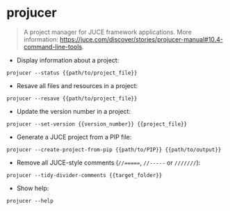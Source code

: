 # projucer

> A project manager for JUCE framework applications.
> More information: <https://juce.com/discover/stories/projucer-manual#10.4-command-line-tools>.

- Display information about a project:

`projucer --status {{path/to/project_file}}`

- Resave all files and resources in a project:

`projucer --resave {{path/to/project_file}}`

- Update the version number in a project:

`projucer --set-version {{version_number}} {{project_file}}`

- Generate a JUCE project from a PIP file:

`projucer --create-project-from-pip {{path/to/PIP}} {{path/to/output}}`

- Remove all JUCE-style comments (`//=====`, `//-----` or `///////`):

`projucer --tidy-divider-comments {{target_folder}}`

- Show help:

`projucer --help`
